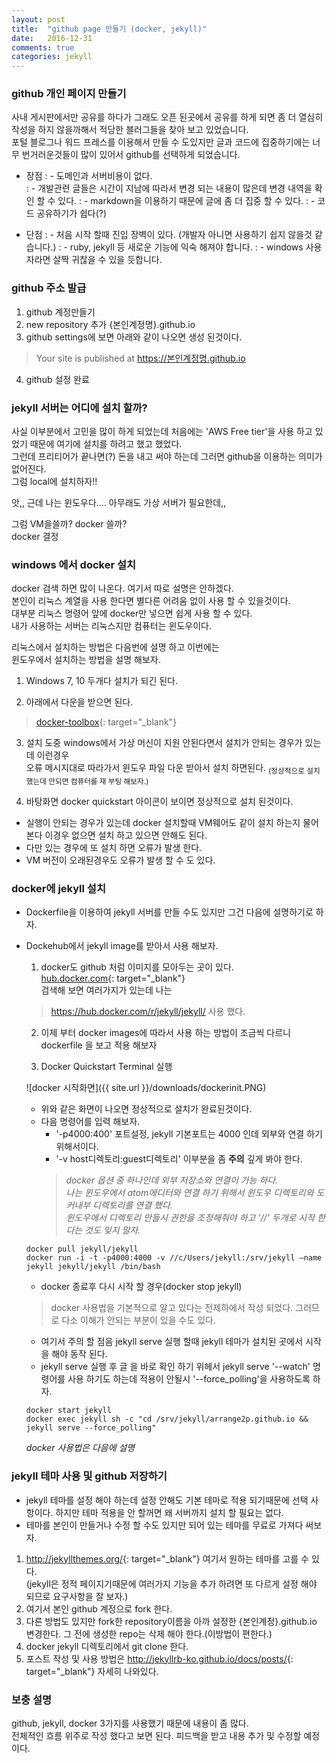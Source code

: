 ```yaml
---
layout: post
title:  "github page 만들기 (docker, jekyll)"
date:   2016-12-31
comments: true
categories: jekyll
---
```


### github 개인 페이지 만들기
사내 게시판에서만 공유를 하다가 그래도 오픈 된곳에서 공유를 하게 되면 좀 더 열심히 작성을 하지 않을까해서 적당한 블러그들을 찾아 보고 있었습니다.   
포털 블로그나 워드 프레스를 이용해서 만들 수 도있지만 글과 코드에 집중하기에는 너무 번거러운것들이 많이 있어서 github를 선택하게 되었습니다.   
- 장점
: - 도메인과 서버비용이 없다.   
: - 개발관련 글들은 시간이 지남에 따라서 변경 되는 내용이 많은데 변경 내역을 확인 할 수 있다.
: - markdown을 이용하기 때문에 글에 좀 더 집중 할 수 있다.
: - 코드 공유하기가 쉽다(?)

- 단점
: - 처음 시작 할때 진입 장벽이 있다. (개발자 아니면 사용하기 쉽지 않을것 같습니다.)
: - ruby, jekyll 등 새로운 기능에 익숙 해져야 합니다.
: - windows 사용자라면 살짝 귀찮을 수 있을 듯합니다.


### github 주소 발급
1. github 계정만들기
2. new repository 추가 {본인계정명}.github.io
3. github settings에 보면 아래와 같이 나오면 생성 된것이다.
> Your site is published at https://본인계정명.github.io
4. github  설정 완료

### jekyll 서버는 어디에 설치 할까?
사실 이부분에서 고민을 많이 하게 되었는데 처음에는 'AWS Free tier'을 사용 하고 있었기 때문에 여기에 설치를 하려고 했고 했었다.     
그런데 프리티어가 끝나면(?) 돈을 내고 써야 하는데 그러면 github을 이용하는 의미가 없어진다.   
그럼 local에 설치하자!!    

앗,, 근데 나는 윈도우다.... 아무래도 가상 서버가 필요한데,,      

그럼 VM을쓸까? docker 쓸까?      
docker 결정

### windows 에서 docker 설치
docker 검색 하면 많이 나온다. 여기서 따로 설명은 안하겠다.    
본인이 리눅스 계열을 사용 한다면 별다른 어려움 없이 사용 할 수 있을것이다.    
대부분 리눅스 명령어 앞에 docker만 넣으면 쉽게 사용 할 수 있다.    
내가 사용하는 서버는 리눅스지만 컴퓨터는 윈도우이다.   

리눅스에서 설치하는 방법은 다음번에 설명 하고 이번에는   
윈도우에서 설치하는 방법을 설명 해보자.

1. Windows 7, 10 두개다 설치가 되긴 된다.   

2. 아래에서 다운을 받으면 된다.
 > [docker-toolbox](https://www.docker.com/products/docker-toolbox "도커툴박스"){: target="_blank"}

3. 설치 도중 windows에서 가상 머신이 지원 안된다면서 설치가 안되는 경우가 있는데 이런경우   
오류 메시지대로 따라가서 윈도우 파일 다운 받아서 설치 하면된다.  <sub>(정상적으로 설치 했는데 안되면 컴퓨터를 재 부팅 해보자.)</sub>

4. 바탕화면  docker quickstart 아이콘이 보이면 정상적으로 설치 된것이다.
  * 실행이 안되는 경우가 있는데 docker 설치할때 VM웨어도 같이 설치 하는지 물어 본다 이경우 없으면 설치 하고 있으면 안해도 된다.
  * 다만 있는 경우에 또 설치 하면 오류가 발생 한다.
  * VM 버전이 오래된경우도 오류가 발생 할 수 도 있다.

### docker에 jekyll 설치
* Dockerfile을 이용하여 jekyll 서버를 만들 수도 있지만 그건 다음에 설명하기로 하자.
* Dockehub에서 jekyll image를 받아서 사용 해보자.   
  1. docker도 github 처럼 이미지를 모아두는 곳이 있다.  
   [hub.docker.com](https://hub.docker.com/  "도커허브"){: target="_blank"}      
   검색해 보면 여러가지가 있는데 나는
   > <https://hub.docker.com/r/jekyll/jekyll/> 사용 했다.   

  2. 이제 부터 docker images에 따라서 사용 하는 방법이 조금씩 다르니 dockerfile 을 보고 적용 해보자

  3. Docker Quickstart Terminal 실행  

  ![docker 시작화면]({{ site.url }}/downloads/dockerinit.PNG)

  * 위와 같은 화면이 나오면 정상적으로 설치가 완료된것이다.
  * 다음 명령어를 입력 해보자.
    - '-p4000:400' 포트설정, jekyll 기본포트는 4000 인데 외부와 연결 하기 위해서이다.
    - '-v host디렉토리:guest디렉토리' 이부분을 좀 **주의** 깊게 봐야 한다.  
    >*docker 옵션 중 하나인데 외부 저장소와 연결이 가능 하다.   
    나는 윈도우에서 atom에디터와 연결 하기 위해서 윈도우 디렉토리와 도커내부 디렉토리를 연결 했다.  
    윈도우에서 디렉토리 만들시 권한을 조정해줘야 하고 '//' 두개로 시작 한다는 것도 잊지 말자.*   

  ```
  docker pull jekyll/jekyll  
  docker run -i -t -p4000:4000 -v //c/Users/jekyll:/srv/jekyll –name jekyll jekyll/jekyll /bin/bash  
  ```

  * docker 종료후 다시 시작 할 경우(docker stop jekyll)
  > docker 사용법을 기본적으로 알고 있다는 전제하에서 작성 되었다. 그러므로 다소 이해가 안되는 부분이 있을 수도 있다.  
  - 여기서 주의 할 점음 jekyll serve 실행 할때 jekyll 테마가 설치된 곳에서 시작을 해야 동작 된다.   
  - jekyll serve 실행 후 글 을 바로 확인 하기 위헤서 jekyll serve '--watch' 명령어를 사용 하기도 하는데   적용이 안될시 '--force_polling'을 사용하도록 하자.   

  ```
  docker start jekyll   
  docker exec jekyll sh -c "cd /srv/jekyll/arrange2p.github.io && jekyll serve --force_polling"
  ```
  *docker 사용법은 다음에 설명*

### jekyll 테마 사용 및 github 저장하기
- jekyll 테마를 설정 해야 하는데 설정 안해도 기본 테마로 적용 되기때문에 선택 사항이다.    하지만 테마 적용을 안 할꺼면 왜 서버까지 설치 할 필요는 없다.
- 테마를 본인이 만들거나 수정 할 수도 있지만 되어 있는 테마를 무료로 가져다 써보자.
1. <http://jekyllthemes.org/>{: target="_blank"} 여기서 원하는 테마를 고를 수 있다.   
  (jekyll은 정적 페이지기때문에 여러가지 기능을 추가 하려면 또 다르게 설정 해야 되므로 요구사항을 잘 보자.)
2. 여기서 본인 github 계정으로 fork 한다.
3. 다른 방법도 있지만 fork한 repository이름을 아까 설정한 {본인계정}.github.io 변경한다. 그 전에 생성한 repo는 삭제 해야 한다.(이방법이 편한다.)
4. docker jekyll 디렉토리에서 git clone 한다.
5. 포스트 작성 및 사용 방법은 <http://jekyllrb-ko.github.io/docs/posts/>{: target="_blank"} 자세히 나와있다.


### 보충 설명
github, jekyll, docker 3가지를 사용했기 때문에 내용이 좀 많다.   
전체적인 흐름 위주로 작성 했다고 보면 된다. 피드백을 받고 내용 추가 및 수정할 예정이다.
